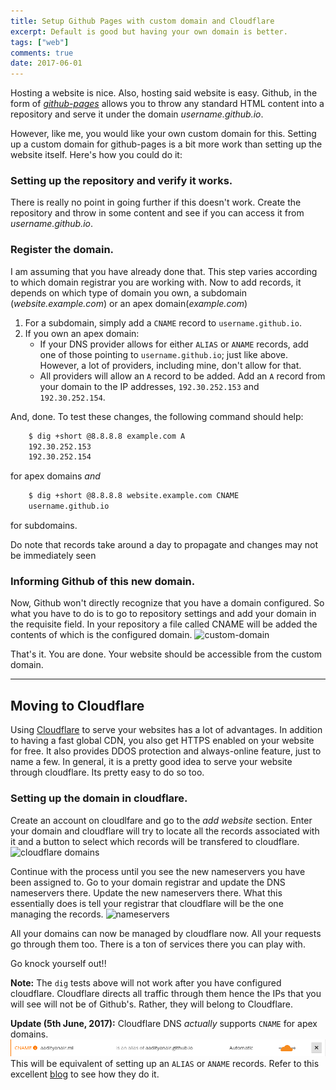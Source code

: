 ```yaml
---
title: Setup Github Pages with custom domain and Cloudflare
excerpt: Default is good but having your own domain is better.
tags: ["web"]
comments: true
date: 2017-06-01
---
```


Hosting a website is nice. Also, hosting said website is easy. Github, in the form of _[github-pages]_ allows you to throw
any standard HTML content into a repository and serve it under the domain _username.github.io_.

However, like me, you would like your own custom domain for this. Setting up a custom domain for github-pages is a bit more work
than setting up the website itself. Here's how you could do it:

### Setting up the repository and verify it works.
There is really no point in going further if this doesn't work.
Create the repository and throw in some content and see if you can access it from _username.github.io_.

### Register the domain.
I am assuming that you have already done that. This step varies according to which domain registrar you are working with.
Now to add records, it depends on which type of domain you own, a subdomain (_website.example.com_) or an apex domain(_example.com_)

1. For a subdomain, simply add a `CNAME` record to `username.github.io`.
1. If you own an apex domain:
    * If your DNS provider allows for either `ALIAS` or `ANAME` records, add one of those pointing to `username.github.io`; just like above.
      However, a lot of providers, including mine, don't allow for that.
    * All providers will allow an `A` record to be added. Add an `A` record from your domain to the IP addresses,
    `192.30.252.153` and `192.30.252.154`.

And, done. To test these changes, the following command should help:
```sh
    $ dig +short @8.8.8.8 example.com A
    192.30.252.153
    192.30.252.154
```
for apex domains _and_

```sh
    $ dig +short @8.8.8.8 website.example.com CNAME
    username.github.io
```
for subdomains.

Do note that records take around a day to propagate and changes may not be immediately seen

### Informing Github of this new domain.
Now, Github won't directly recognize that you have a domain configured. So what you have to do is to go to repository settings
and add your domain in the requisite field. In your repository a file called CNAME will be added the contents of which is the configured domain.
![custom-domain](/images/cf/dom.png)

That's it. You are done. Your website should be accessible from the custom domain.

-----------------------
## Moving to Cloudflare
Using [Cloudflare] to serve your websites has a lot of advantages. In addition to having a fast global CDN, you also get HTTPS enabled on your website
for free. It also provides DDOS protection and always-online feature, just to name a few. In general, it is a pretty good idea to serve your website
through cloudflare. Its pretty easy to do so too.

### Setting up the domain in cloudflare.
Create an account on cloudlfare and go to the _add website_ section. Enter your domain and cloudflare will try to locate all the records associated
with it and a button to select which records will be transfered to cloudflare.
![cloudflare domains](/images/cf/cf_domlist.png)

Continue with the process until you see the new nameservers you have been assigned to. Go to your domain registrar and update the
DNS nameservers there. Update the new nameservers there. What this essentially does is tell your registrar that cloudflare will be the
one managing the records.
![nameservers](/images/cf/nslist.png)

All your domains can now be managed by cloudflare now. All your requests go through them too. There is a ton of services there you can play with.

Go knock yourself out!!

**Note:** The `dig` tests above will not work after you have configured cloudflare. Cloudflare directs all traffic through them hence the IPs that
you will see will not be of Github's. Rather, they will belong to Cloudflare.

**Update (5th June, 2017):** Cloudflare DNS _actually_ supports `CNAME` for apex domains.
![apex-cname](./images/cf/apex-cname.png)
This will be equivalent of setting up an `ALIAS` or `ANAME` records. Refer to this excellent [blog] to see how they do it.


[github-pages]: https://pages.github.com
[Cloudflare]: https://www.cloudflare.com/
[blog]: https://blog.cloudflare.com/introducing-cname-flattening-rfc-compliant-cnames-at-a-domains-root/
